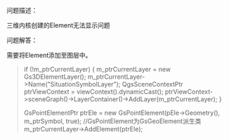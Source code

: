 问题描述：

三维内核创建的Element无法显示问题


问题解答：

需要将Element添加至图层中。

> 
> if (!m_ptrCurrentLayer)
> {
> 	m_ptrCurrentLayer = new Gs3DElementLayer();
> 	m_ptrCurrentLayer->Name("SituationSymbolLayer");
> 	QgsSceneContextPtr ptrViewContext = viewContext().dynamicCast<QgsSceneContext>();
> 	ptrViewContext->sceneGraph()->LayerContainer()->AddLayer(m_ptrCurrentLayer);
> }
> 
> GsPointElementPtr ptrEle = new GsPointElement(pEle->Geometry(), m_ptrSymbol, true); //GsPointElement为GsGeoElement派生类
> m_ptrCurrentLayer->AddElement(ptrEle);
